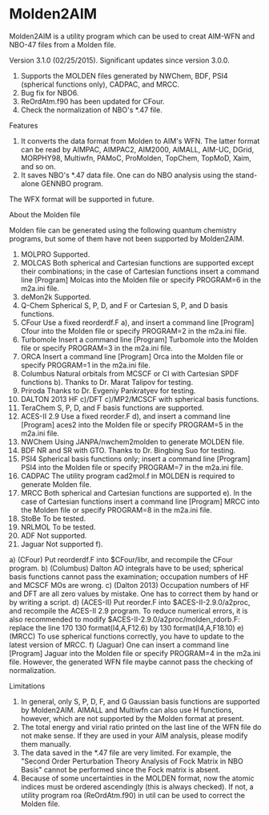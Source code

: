 # Molden2AIM
Molden2AIM is a utility program which can be used to creat AIM-WFN and NBO-47 files from a Molden file.

Version 3.1.0 (02/25/2015). Significant updates since version 3.0.0.
1. Supports the MOLDEN files generated by NWChem, BDF, PSI4 (spherical functions only), CADPAC, and MRCC.
2. Bug fix for NBO6.
3. ReOrdAtm.f90 has been updated for CFour.
4. Check the normalization of NBO's *.47 file.

Features

1. It converts the data format from Molden to AIM's WFN. The latter format can be read by AIMPAC, AIMPAC2, AIM2000, AIMALL, AIM-UC, DGrid, MORPHY98, Multiwfn, PAMoC, ProMolden, TopChem, TopMoD, Xaim, and so on.
2. It saves NBO's *.47 data file. One can do NBO analysis using the stand-alone GENNBO program.

The WFX format will be supported in future.

About the Molden file

Molden file can be generated using the following quantum chemistry programs, but some of them have not been supported by Molden2AIM.

1.	MOLPRO	Supported.
2.	MOLCAS	Both spherical and Cartesian functions are supported except their combinations; in the case of Cartesian functions insert a command line
[Program] Molcas
into the Molden file or specify PROGRAM=6 in the m2a.ini file.
3.	deMon2k	Supported.
4.	Q-Chem	Spherical S, P, D, and F or Cartesian S, P, and D basis functions.
5.	CFour	Use a fixed reorderdf.F a), and insert a command line
[Program] Cfour
into the Molden file or specify PROGRAM=2 in the m2a.ini file.
6.	Turbomole	Insert a command line
[Program] Turbomole
into the Molden file or specify PROGRAM=3 in the m2a.ini file.
7.	ORCA	Insert a command line
[Program] Orca
into the Molden file or specify PROGRAM=1 in the m2a.ini file.
8.	Columbus	Natural orbitals from MCSCF or CI with Cartesian SPDF functions b). Thanks to Dr. Marat Talipov for testing.
9.	Priroda	Thanks to Dr. Evgeniy Pankratyev for testing.
10.	DALTON 2013	HF c)/DFT c)/MP2/MCSCF with spherical basis functions.
11.	TeraChem	S, P, D, and F basis functions are supported.
12.	ACES-II 2.9	Use a fixed reorder.F d), and insert a command line
[Program] aces2
into the Molden file or specify PROGRAM=5 in the m2a.ini file.
13.	NWChem	Using JANPA/nwchem2molden to generate MOLDEN file.
14.	BDF	NR and SR with GTO. Thanks to Dr. Bingbing Suo for testing.
15.	PSI4	Spherical basis functions only; insert a command line
[Program] PSI4
into the Molden file or specify PROGRAM=7 in the m2a.ini file.
16.	CADPAC	The utility program cad2mol.f in MOLDEN is required to generate Molden file.
17.	MRCC	Both spherical and Cartesian functions are supported e). In the case of Cartesian functions insert a command line
[Program] MRCC
into the Molden file or specify PROGRAM=8 in the m2a.ini file.
18.	StoBe	To be tested.
19.	NRLMOL	To be tested.
20.	ADF	Not supported.
21.	Jaguar	Not supported f).

a) (CFour) Put reorderdf.F into $CFour/libr, and recompile the CFour program.
b) (Columbus) Dalton AO integrals have to be used; spherical basis functions cannot pass the examination; occupation numbers of HF and MCSCF MOs are wrong.
c) (Dalton 2013) Occupation numbers of HF and DFT are all zero values by mistake. One has to correct them by hand or by writing a script.
d) (ACES-II) Put reorder.F into $ACES-II-2.9.0/a2proc, and recompile the ACES-II 2.9 program. To reduce numerical errors, it is also recommended to modify $ACES-II-2.9.0/a2proc/molden_rdorb.F: replace the line 170
  130 format(I4,A,F12.6)
  by
  130 format(I4,A,F18.10)
e) (MRCC) To use spherical functions correctly, you have to update to the latest version of MRCC.
f) (Jaguar) One can insert a command line
  [Program] Jaguar
  into the Molden file or specify PROGRAM=4 in the m2a.ini file. However, the generated WFN file maybe cannot pass the checking of normalization.

Limitations

1. In general, only S, P, D, F, and G Gaussian basis functions are supported by Molden2AIM. AIMALL and Multiwfn can also use H functions, however, which are not supported by the Molden format at present.
2. The total energy and virial ratio printed on the last line of the WFN file do not make sense. If they are used in your AIM analysis, please modify them manually.
3. The data saved in the *.47 file are very limited. For example, the "Second Order Perturbation Theory Analysis of Fock Matrix in NBO Basis" cannot be performed since the Fock matrix is absent.
4. Because of some uncertainties in the MOLDEN format, now the atomic indices must be ordered ascendingly (this is always checked). If not, a utility program roa (ReOrdAtm.f90) in util can be used to correct the Molden file.
